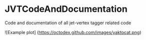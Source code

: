 JVTCodeAndDocumentation
=======================

Code and documentation of all jet-vertex tagger related code

![Example plot] (https://octodex.github.com/images/yaktocat.png)

